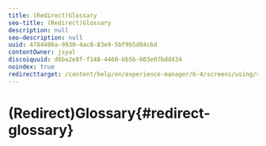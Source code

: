 ```yaml
---
title: (Redirect)Glossary
seo-title: (Redirect)Glossary
description: null
seo-description: null
uuid: 4784486a-9930-4ac8-83e9-5bf9b5d84c6d
contentOwner: jsyal
discoiquuid: d6ba2e8f-f148-4460-bb5b-603e07bdd434
noindex: true
redirecttarget: /content/help/en/experience-manager/6-4/screens/using/screens-glossary
---
```


# (Redirect)Glossary{#redirect-glossary}

